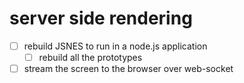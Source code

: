 # server side rendering

* [ ] rebuild JSNES to run in a node.js application
  * [ ] rebuild all the prototypes
* [ ] stream the screen to the browser over web-socket
